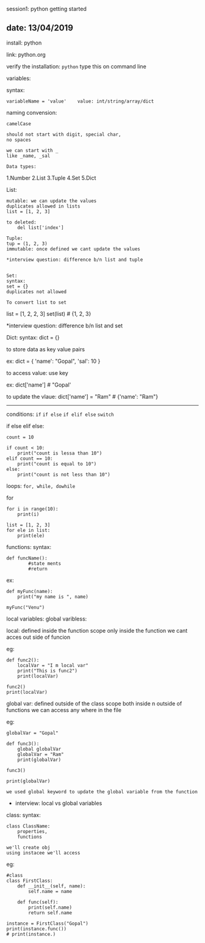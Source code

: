 session1: python getting started

date: 13/04/2019
--------------------------------------------

install: python

link: python.org

verify the installation: `python` type this on command line

variables:

syntax:
```
variableName = 'value'    value: int/string/array/dict
```

naming convension:
```
camelCase

should not start with digit, special char, 
no spaces

we can start with _
like _name, _sal

Data types:
```
1.Number
2.List
3.Tuple
4.Set
5.Dict

List:
```
mutable: we can update the values
duplicates allowed in lists
list = [1, 2, 3]

to deleted:
    del list['index']

Tuple:
tup = (1, 2, 3)
immutable: once defined we cant update the values

*interview question: difference b/n list and tuple


Set:
syntax:
set = {}
duplicates not allowed

To convert list to set
```
list = [1, 2, 2, 3]
set(list)   # {1, 2, 3}

*interview question: difference b/n list and set


Dict:
syntax:
dict = {}

to store data as key value pairs

ex:
dict = {
    'name': "Gopal",
    'sal': 10
}

to access value: use key

ex: dict['name']   # "Gopal'

to update the vlaue:
    dict['name'] = "Ram"   # {'name': "Ram"}

------------------------------------------------

conditions:
`if`
`if else`
`if elif else`
`switch`


if else elif else:
```
count = 10

if count < 10:
    print("count is lessa than 10")
elif count == 10:
    print("count is equal to 10")
else:
    print("count is not less than 10")
```

loops:
`for, while, dowhile`

for
```
for i in range(10):
    print(i)

list = [1, 2, 3]
for ele in list:
    print(ele)
```

functions:
syntax:
```
def funcName():
        #state ments
        #return 
```

ex:
```
def myFunc(name):
    print("my name is ", name)

myFunc("Venu")
```

local variables:
global varibless:

local:
defined inside the function
scope only inside the function
we cant acces out side of funcion

eg:
```
def func2():
    localVar = "I m local var"
    print("This is func2")
    print(localVar)

func2()
print(localVar)
```

global var:
defined outside of the class
scope both inside n outside of functions
we can access any where in the file

eg:
```
globalVar = "Gopal"

def func3():
    global globalVar
    globalVar = "Ram"
    print(globalVar)

func3()

print(globalVar)
```

```
we used global keyword to update the global variable from the function
```

* interview: local vs global variables


class:
syntax:
```
class ClassName:
    properties,
    functions

we'll create obj
using instacee we'll access
```


eg:
```
#class
class FirstClass:
    def __init__(self, name):
        self.name = name

    def func(self):
        print(self.name)
        return self.name

instance = FirstClass("Gopal")
print(instance.func())
# print(instance.)
```
























































